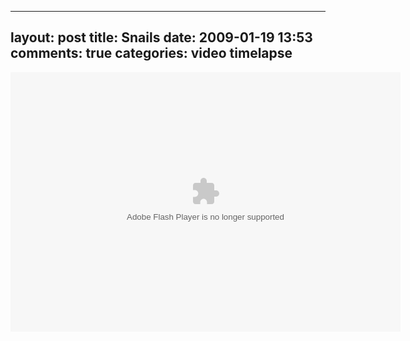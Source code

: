 
---
layout: post
title: Snails
date: 2009-01-19 13:53
comments: true
categories: video timelapse
---

<object type="application/x-shockwave-flash" width="624" height="415" data="http://www.flickr.com/apps/video/stewart.swf?v=66164" classid="clsid:D27CDB6E-AE6D-11cf-96B8-444553540000"> <param name="flashvars" value="intl_lang=en-us&photo_secret=827804f865&photo_id=3211010778"></param> <param name="movie" value="http://www.flickr.com/apps/video/stewart.swf?v=66164"></param> <param name="bgcolor" value="#000000"></param> <param name="allowFullScreen" value="true"></param><embed type="application/x-shockwave-flash" src="http://www.flickr.com/apps/video/stewart.swf?v=66164" bgcolor="#000000" allowfullscreen="true" flashvars="intl_lang=en-us&photo_secret=827804f865&photo_id=3211010778" height="415" width="624"></embed></object>




